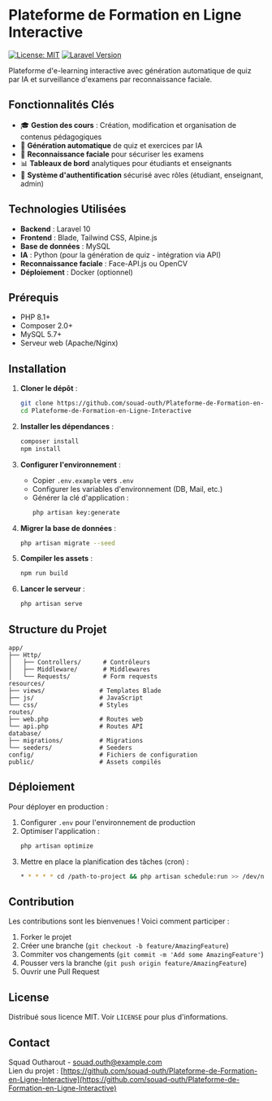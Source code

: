 # Plateforme de Formation en Ligne Interactive

[![License: MIT](https://img.shields.io/badge/License-MIT-blue.svg)](https://opensource.org/licenses/MIT)
[![Laravel Version](https://img.shields.io/badge/Laravel-10.x-orange.svg)](https://laravel.com)

Plateforme d'e-learning interactive avec génération automatique de quiz par IA et surveillance d'examens par reconnaissance faciale.

## Fonctionnalités Clés

- 🎓 **Gestion des cours** : Création, modification et organisation de contenus pédagogiques
- 🤖 **Génération automatique** de quiz et exercices par IA
- 📸 **Reconnaissance faciale** pour sécuriser les examens
- 📊 **Tableaux de bord** analytiques pour étudiants et enseignants
- 🔐 **Système d'authentification** sécurisé avec rôles (étudiant, enseignant, admin)

## Technologies Utilisées

- **Backend** : Laravel 10
- **Frontend** : Blade, Tailwind CSS, Alpine.js
- **Base de données** : MySQL
- **IA** : Python (pour la génération de quiz - intégration via API)
- **Reconnaissance faciale** : Face-API.js ou OpenCV
- **Déploiement** : Docker (optionnel)

## Prérequis

- PHP 8.1+
- Composer 2.0+
- MySQL 5.7+
- Serveur web (Apache/Nginx)

## Installation

1. **Cloner le dépôt** :
   ```bash
   git clone https://github.com/souad-outh/Plateforme-de-Formation-en-Ligne-Interactive.git
   cd Plateforme-de-Formation-en-Ligne-Interactive
   ```

2. **Installer les dépendances** :
   ```bash
   composer install
   npm install
   ```

3. **Configurer l'environnement** :
   - Copier `.env.example` vers `.env`
   - Configurer les variables d'environnement (DB, Mail, etc.)
   - Générer la clé d'application :
     ```bash
     php artisan key:generate
     ```

4. **Migrer la base de données** :
   ```bash
   php artisan migrate --seed
   ```

5. **Compiler les assets** :
   ```bash
   npm run build
   ```

6. **Lancer le serveur** :
   ```bash
   php artisan serve
   ```

## Structure du Projet

```
app/
├── Http/
│   ├── Controllers/      # Contrôleurs
│   ├── Middleware/       # Middlewares
│   └── Requests/         # Form requests
resources/
├── views/               # Templates Blade
├── js/                  # JavaScript
└── css/                 # Styles
routes/
├── web.php              # Routes web
└── api.php              # Routes API
database/
├── migrations/          # Migrations
└── seeders/             # Seeders
config/                  # Fichiers de configuration
public/                  # Assets compilés
```

## Déploiement

Pour déployer en production :

1. Configurer `.env` pour l'environnement de production
2. Optimiser l'application :
   ```bash
   php artisan optimize
   ```
3. Mettre en place la planification des tâches (cron) :
   ```bash
   * * * * * cd /path-to-project && php artisan schedule:run >> /dev/null 2>&1
   ```

## Contribution

Les contributions sont les bienvenues ! Voici comment participer :

1. Forker le projet
2. Créer une branche (`git checkout -b feature/AmazingFeature`)
3. Commiter vos changements (`git commit -m 'Add some AmazingFeature'`)
4. Pousser vers la branche (`git push origin feature/AmazingFeature`)
5. Ouvrir une Pull Request

## License

Distribué sous licence MIT. Voir `LICENSE` pour plus d'informations.

## Contact

Squad Outharout - [souad.outh@example.com](mailto:souad.outh@example.com)  
Lien du projet : [https://github.com/souad-outh/Plateforme-de-Formation-en-Ligne-Interactive](https://github.com/souad-outh/Plateforme-de-Formation-en-Ligne-Interactive)
